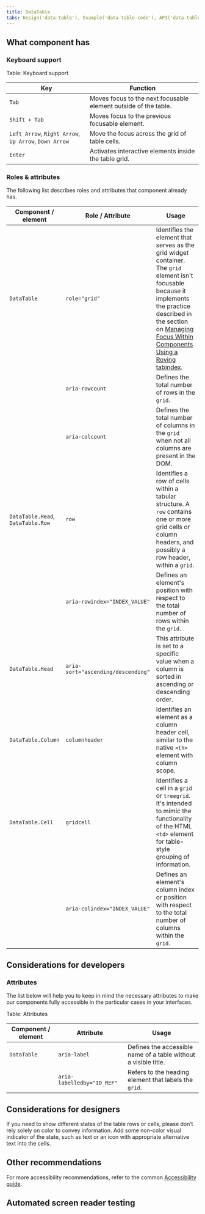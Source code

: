 ```yaml
---
title: DataTable
tabs: Design('data-table'), Example('data-table-code'), API('data-table-api'), A11y('data-table-a11y'),  Changelog('data-table-changelog')
---
```


## What component has

### Keyboard support

Table: Keyboard support

| Key                                                   | Function                                              |
| ----------------------------------------------------- | ----------------------------------------------------- |
| `Tab`                                                 | Moves focus to the next focusable element outside of the table.            |
| `Shift + Tab`                                         | Moves focus to the previous focusable element.        |
| `Left Arrow`, `Right Arrow`, `Up Arrow`, `Down Arrow` | Move the focus across the grid of table cells.        |
| `Enter`                                               | Activates interactive elements inside the table grid. |

### Roles & attributes

The following list describes roles and attributes that component already has.

| Component / element               | Role / Attribute                        | Usage                                                                                                                                                                                                                                                                                                             |
| --------------------------------- | --------------------------------------- | ----------------------------------------------------------------------------------------------------------------------------------------------------------------------------------------------------------------------------------------------------------------------------------------------------------------- |
| `DataTable`                       | `role="grid"`                                  | Identifies the element that serves as the grid widget container. The `grid` element isn't focusable because it implements the practice described in the section on [Managing Focus Within Components Using a Roving tabindex](https://www.w3.org/WAI/ARIA/apg/practices/keyboard-interface/#kbd_roving_tabindex). |
|                                   | `aria-rowcount`                         | Defines the total number of rows in the `grid`.                                                                                                                                                                                                                                                                   |
|                                   | `aria-colcount`                         | Defines the total number of columns in the `grid` when not all columns are present in the DOM.                                                                                                                                                                                                                    |
| `DataTable.Head`, `DataTable.Row` | `row`                                   | Identifies a row of cells within a tabular structure. A `row` contains one or more grid cells or column headers, and possibly a row header, within a `grid`.                                                                                                                                                      |
|                                   | `aria-rowindex="INDEX_VALUE"`           | Defines an element's position with respect to the total number of rows within the `grid`.                                                                                                                                                                                                                         |
| `DataTable.Head`                  | `aria-sort="ascending/descending"` | This attribute is set to a specific value when a column is sorted in ascending or descending order.                                                                                                                                                                     |
| `DataTable.Column`                | `columnheader`                          | Identifies an element as a column header cell, similar to the native `<th>` element with column scope.                                                                                                                                                                  |
| `DataTable.Cell`                  | `gridcell`                              | Identifies a cell in a `grid` or `treegrid`. It's intended to mimic the functionality of the HTML `<td>` element for table-style grouping of information.                                                                                                                                                         |
|                                   | `aria-colindex="INDEX_VALUE"`           | Defines an element's column index or position with respect to the total number of columns within the `grid`.                                                                                                                                                                                                      |

## Considerations for developers

### Attributes

The list below will help you to keep in mind the necessary attributes to make our components fully accessible in the particular cases in your interfaces.

Table: Attributes

| Component / element | Attribute                  | Usage                                                        |
| ------------------- | -------------------------- | ------------------------------------------------------------ |
| `DataTable`         | `aria-label`               | Defines the accessible name of a table without a visible title. |
|                     | `aria-labelledby="ID_REF"` | Refers to the heading element that labels the `grid`.        |

## Considerations for designers

If you need to show different states of the table rows or cells, please don’t rely solely on color to convey information. Add some non-color visual indicator of the state, such as text or an icon with appropriate alternative text into the cells.

## Other recommendations

For more accessibility recommendations, refer to the common [Accessibility guide](/core-principles/a11y/a11y).

## Automated screen reader testing

<!--@include: ./data-table-a11y-report.md-->
